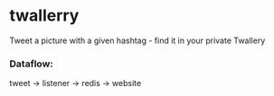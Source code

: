# twallerry

Tweet a picture with a given hashtag -  find it in your private Twallery

### Dataflow:

tweet -> listener -> redis -> website


